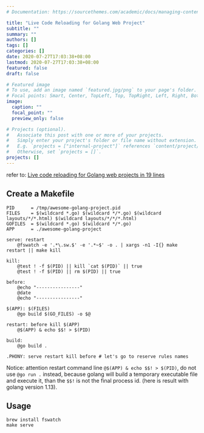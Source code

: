 ```yaml
---
# Documentation: https://sourcethemes.com/academic/docs/managing-content/

title: "Live Code Reloading for Golang Web Project"
subtitle: ""
summary: ""
authors: []
tags: []
categories: []
date: 2020-07-27T17:03:38+08:00
lastmod: 2020-07-27T17:03:38+08:00
featured: false
draft: false

# Featured image
# To use, add an image named `featured.jpg/png` to your page's folder.
# Focal points: Smart, Center, TopLeft, Top, TopRight, Left, Right, BottomLeft, Bottom, BottomRight.
image:
  caption: ""
  focal_point: ""
  preview_only: false

# Projects (optional).
#   Associate this post with one or more of your projects.
#   Simply enter your project's folder or file name without extension.
#   E.g. `projects = ["internal-project"]` references `content/project/deep-learning/index.md`.
#   Otherwise, set `projects = []`.
projects: []
---
```

refer to: [Live code reloading for Golang web projects in 19 lines](https://medium.com/@olebedev/live-code-reloading-for-golang-web-projects-in-19-lines-8b2e8777b1ea)

## Create a Makefile

```
PID      = /tmp/awesome-golang-project.pid
FILES    = $(wildcard *.go) $(wildcard */*.go) $(wildcard layouts/*/*.html) $(wildcard layouts/*/*/*.html)
GOFILES  = $(wildcard *.go) $(wildcard */*.go)
APP      = ./awesome-golang-project

serve: restart
	@fswatch -e '.*\.sw.$' -e '.*~$' -o . | xargs -n1 -I{} make restart || make kill

kill:
	@test ! -f $(PID) || kill `cat $(PID)` || true
	@test ! -f $(PID) || rm $(PID) || true

before:
	@echo "----------------"
	@date
	@echo "----------------"

$(APP): $(FILES)
	@go build $(GO_FILES) -o $@

restart: before kill $(APP)
	@$(APP) & echo $$! > $(PID)

build:
	@go build .

.PHONY: serve restart kill before # let's go to reserve rules names
```

Notice: attention restart command line `@$(APP) & echo $$! > $(PID)`, do not use `@go run .` instead, because golang will build a temporary executable file and execute it, than the `$$!` is not the final process id. (here is result with golang version 1.13).

## Usage

```
brew install fswatch
make serve
```

